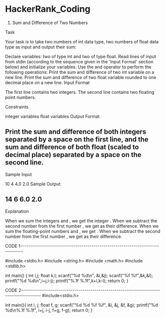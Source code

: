 # HackerRank_Coding
1) Sum and Difference of Two Numbers

Task

Your task is to take two numbers of int data type, two numbers of float data type as input and output their sum:

Declare  variables: two of type int and two of type float.
Read  lines of input from stdin (according to the sequence given in the 'Input Format' section below) and initialize your  variables.
Use the  and  operator to perform the following operations:
Print the sum and difference of two int variable on a new line.
Print the sum and difference of two float variable rounded to one decimal place on a new line.
Input Format

The first line contains two integers.
The second line contains two floating point numbers.

Constraints

 integer variables 
 float variables 
Output Format

Print the sum and difference of both integers separated by a space on the first line, and the sum and difference of both float (scaled to  decimal place) separated by a space on the second line.
-------------------------------------------------------------------------------------------------------------------------------------
Sample Input

10 4
4.0 2.0
Sample Output

14 6
6.0 2.0
------------------------------------------------------------------------------------------------------------------------------------
Explanation

When we sum the integers  and , we get the integer . When we subtract the second number  from the first number , we get  as their difference.
When we sum the floating-point numbers  and , we get . When we subtract the second number  from the first number , we get  as their difference.



CODE 1-------------------------------------------------------------------------------

#include <stdio.h>
#include <string.h>
#include <math.h>
#include <stdlib.h>

int main()
{
	int i,j;
    float k,l;
    scanf("%d %d\n", &i,&j);
    scanf("%f %f",&k,&l);
    printf("%d %d\n",i+j,i-j);
    printf("%.1f %.1f",k+l,k-l);
    return 0;
}

CODE 2----------------------------------------------------------------------------------------
#include<stdio.h>

int main(){
    int i, j;
    float f, g;
    scanf("%d %d %f %f", &i, &j, &f, &g);
    printf("%d %d\n%.1f %.1f", i+j, i-j, f+g, f-g);
    return 0;
}

